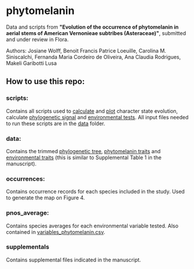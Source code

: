 # phytomelanin
Data and scripts from **"Evolution of the occurrence of phytomelanin in aerial stems of American Vernonieae subtribes (Asteraceae)"**, submitted and under review in Flora. 

Authors: Josiane Wolff, Benoit Francis Patrice Loeuille, Carolina M. Siniscalchi, Fernanda Maria Cordeiro de Oliveira, Ana Claudia Rodrigues, Makeli Garibotti Lusa

## How to use this repo:

### scripts: 
Contains all scripts used to [calculate](/scripts/all.models.AIC.R) and [plot](/scripts/phytomelanin.ADR.plot.R) character state evolution, calculate [phylogenetic signal](/scripts/phylogenetic.signal.R) and [environmental tests](scripts/environmental_tests.R). All input files needed to run these scripts are in the [data](/data) folder. 

### data:
Contains the trimmed [phylogenetic tree](data/tree.tre), [phytomelanin traits](data/traits.bi.csv) and [environmental traits](data/variables_phytomelanin.csv) (this is similar to Supplemental Table 1 in the manuscript).

### occurrences:
Contains occurrence records for each species included in the study. Used to generate the map on Figure 4. 

### pnos_average:
Contains species averages for each environmental variable tested. Also contained in [variables_phytomelanin.csv](data/variables_phytomelanin.csv).

### supplementals
Contains supplemental files indicated in the manuscript.
